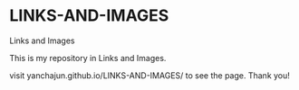 # LINKS-AND-IMAGES
Links and Images

  This is my repository in Links and Images.
  
  visit yanchajun.github.io/LINKS-AND-IMAGES/ to see the page. Thank you!
